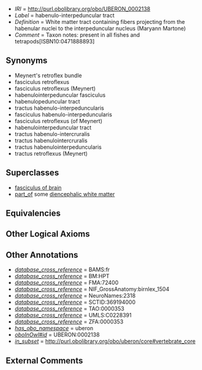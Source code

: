  * *IRI* = http://purl.obolibrary.org/obo/UBERON_0002138
 * *Label* = habenulo-interpeduncular tract
 * *Definition* = White matter tract containing fibers projecting from the habenular nuclei to the interpeduncular nucleus (Maryann Martone)
 * *Comment* = Taxon notes: present in all fishes and tetrapods[ISBN10:0471888893]

## Synonyms

 * Meynert's retroflex bundle
 * fasciculus retroflexus
 * fasciculus retroflexus (Meynert)
 * habenulointerpeduncular fasciculus
 * habenulopeduncular tract
 * tractus habenulo-interpeduncularis
 * fasciculus habenulo-interpeduncularis
 * fasciculus retroflexus (of Meynert)
 * habenulointerpeduncular tract
 * tractus habenulo-intercruralis
 * tractus habenulointercruralis
 * tractus habenulointerpeduncularis
 * tractus retroflexus (Meynert)

## Superclasses

 * [fasciculus of brain](../../UBERON/38/UBERON_0005838.md)
 * [part_of](../../BFO/50/BFO_0000050.md) some [diencephalic white matter](../../UBERON/31/UBERON_0003931.md)

## Equivalencies


## Other Logical Axioms


## Other Annotations

 * *[database_cross_reference](../../ef/oboInOwl#hasDbXref.md)* = BAMS:fr
 * *[database_cross_reference](../../ef/oboInOwl#hasDbXref.md)* = BM:HPT
 * *[database_cross_reference](../../ef/oboInOwl#hasDbXref.md)* = FMA:72400
 * *[database_cross_reference](../../ef/oboInOwl#hasDbXref.md)* = NIF_GrossAnatomy:birnlex_1504
 * *[database_cross_reference](../../ef/oboInOwl#hasDbXref.md)* = NeuroNames:2318
 * *[database_cross_reference](../../ef/oboInOwl#hasDbXref.md)* = SCTID:369194000
 * *[database_cross_reference](../../ef/oboInOwl#hasDbXref.md)* = TAO:0000353
 * *[database_cross_reference](../../ef/oboInOwl#hasDbXref.md)* = UMLS:C0228391
 * *[database_cross_reference](../../ef/oboInOwl#hasDbXref.md)* = ZFA:0000353
 * *[has_obo_namespace](../../ce/oboInOwl#hasOBONamespace.md)* = uberon
 * *[oboInOwl#id](../../id/oboInOwl#id.md)* = UBERON:0002138
 * *[in_subset](../../et/oboInOwl#inSubset.md)* = http://purl.obolibrary.org/obo/uberon/core#vertebrate_core

## External Comments

